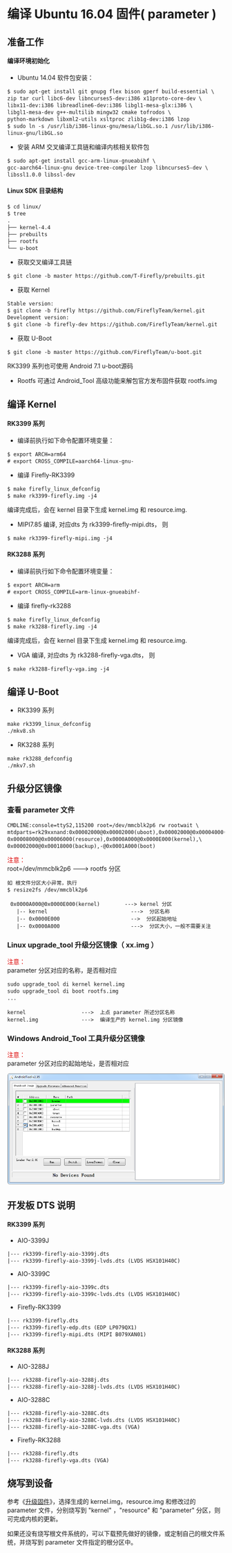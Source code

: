 # 编译 Ubuntu 16.04 固件( parameter )
## 准备工作

#### 编译环境初始化
* Ubuntu 14.04 软件包安装：
```
$ sudo apt-get install git gnupg flex bison gperf build-essential \
zip tar curl libc6-dev libncurses5-dev:i386 x11proto-core-dev \
libx11-dev:i386 libreadline6-dev:i386 libgl1-mesa-glx:i386 \
libgl1-mesa-dev g++-multilib mingw32 cmake tofrodos \
python-markdown libxml2-utils xsltproc zlib1g-dev:i386 lzop
$ sudo ln -s /usr/lib/i386-linux-gnu/mesa/libGL.so.1 /usr/lib/i386-linux-gnu/libGL.so
```
* 安装 ARM 交叉编译工具链和编译内核相关软件包
```
$ sudo apt-get install gcc-arm-linux-gnueabihf \
gcc-aarch64-linux-gnu device-tree-compiler lzop libncurses5-dev \
libssl1.0.0 libssl-dev
```

#### Linux SDK 目录结构

   ```
$ cd linux/
$ tree
.
├── kernel-4.4
├── prebuilts
├── rootfs
└── u-boot
```
* 获取交叉编译工具链
```
$ git clone -b master https://github.com/T-Firefly/prebuilts.git
```
*  获取 Kernel
```
Stable version:
$ git clone -b firefly https://github.com/FireflyTeam/kernel.git
Development version:
$ git clone -b firefly-dev https://github.com/FireflyTeam/kernel.git
```
* 获取 U-Boot
```
$ git clone -b master https://github.com/FireflyTeam/u-boot.git
```
RK3399 系列也可使用 Android 7.1 u-boot源码
* Rootfs 可通过 Android_Tool 高级功能来解包官方发布固件获取 rootfs.img

## 编译 Kernel
#### RK3399 系列
* 编译前执行如下命令配置环境变量：
```
$ export ARCH=arm64
# export CROSS_COMPILE=aarch64-linux-gnu-
```
*  编译 Firefly-RK3399
```
$ make firefly_linux_defconfig
$ make rk3399-firefly.img -j4
```
编译完成后，会在 kernel 目录下生成 kernel.img 和 resource.img.
* MIPI7.85 编译, 对应dts 为 rk3399-firefly-mipi.dts， 则
```
$ make rk3399-firefly-mipi.img -j4
```

#### RK3288 系列
* 编译前执行如下命令配置环境变量：
```
$ export ARCH=arm
# export CROSS_COMPILE=arm-linux-gnueabihf-
```
*  编译 firefly-rk3288
```
$ make firefly_linux_defconfig
$ make rk3288-firefly.img -j4
```
编译完成后，会在 kernel 目录下生成 kernel.img 和 resource.img.
* VGA 编译, 对应dts 为 rk3288-firefly-vga.dts， 则
```
$ make rk3288-firefly-vga.img -j4
```

## 编译 U-Boot
* RK3399 系列
```
make rk3399_linux_defconfig
./mkv8.sh
```
* RK3288 系列
```
make rk3288_defconfig
./mkv7.sh
```

## 升级分区镜像
### 查看 parameter 文件
```
CMDLINE:console=ttyS2,115200 root=/dev/mmcblk2p6 rw rootwait \
mtdparts=rk29xxnand:0x00002000@0x00002000(uboot),0x00002000@0x00004000(trust),\
0x00008000@0x00006000(resource),0x0000A000@0x0000E000(kernel),\
0x00002000@0x00018000(backup),-@0x0001A000(boot)
```
<font color="#dd0000">注意：</font><br />
root=/dev/mmcblk2p6         ---> rootfs 分区
```
如 根文件分区大小异常，执行
$ resize2fs /dev/mmcblk2p6

 0x0000A000@0x0000E000(kernel)        ---> kernel 分区
   |-- kernel                           --->  分区名称
   |-- 0x0000E000                       -->  分区起始地址
   |-- 0x0000A000                       --->  分区大小，一般不需要关注
 ```

### Linux upgrade_tool 升级分区镜像（ xx.img ）

<font color="#dd0000">注意：</font><br />
parameter 分区对应的名称，是否相对应
```
sudo upgrade_tool di kernel kernel.img
sudo upgrade_tool di boot rootfs.img
...

kernel                  --->  上点 parameter 所述分区名称
kernel.img              --->  编译生产的 kernel.img 分区镜像
```

### Windows Android_Tool 工具升级分区镜像
<font color="#dd0000">注意：</font><br />
parameter 分区对应的起始地址，是否相对应

![](img/linux_compile_kernel.png)

## 开发板 DTS 说明
#### RK3399 系列
* AIO-3399J
```
|--- rk3399-firefly-aio-3399j.dts
|--- rk3399-firefly-aio-3399j-lvds.dts (LVDS HSX101H40C)
```
* AIO-3399C
```
|--- rk3399-firefly-aio-3399c.dts
|--- rk3399-firefly-aio-3399c-lvds.dts (LVDS HSX101H40C)
```
* Firefly-RK3399
```
|--- rk3399-firefly.dts
|--- rk3399-firefly-edp.dts (EDP LP079QX1)
|--- rk3399-firefly-mipi.dts (MIPI B079XAN01)
```
#### RK3288 系列
* AIO-3288J
```
|--- rk3288-firefly-aio-3288j.dts
|--- rk3288-firefly-aio-3288j-lvds.dts (LVDS HSX101H40C)
```
* AIO-3288C
```
|--- rk3288-firefly-aio-3288C.dts
|--- rk3288-firefly-aio-3288C-lvds.dts (LVDS HSX101H40C)
|--- rk3288-firefly-aio-3288C-vga.dts (VGA)
```
* Firefly-RK3288
```
|--- rk3288-firefly.dts
|--- rk3288-firefly-vga.dts (VGA)
```

## 烧写到设备

参考《[升级固件](upgrade_firmware.html)》，选择生成的 kernel.img，resource.img 和修改过的 parameter 文件，分别烧写到 "kernel" ，"resource" 和 "parameter" 分区，则可完成内核的更新。

如果还没有烧写根文件系统的，可以下载预先做好的镜像，或定制自己的根文件系统，并烧写到 parameter 文件指定的根分区中。
